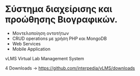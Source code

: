 Σύστημα διαχείρισης και προώθησης Βιογραφικών.
===
* Μοντελοποίηση οντοτήτων 
* CRUD operations με χρήση PHP και MongoDB
* Web Services
* Mobile Application


vLMS
Virtual Lab Management System

4 Downloads -> https://github.com/interpedia/vLMS/downloads